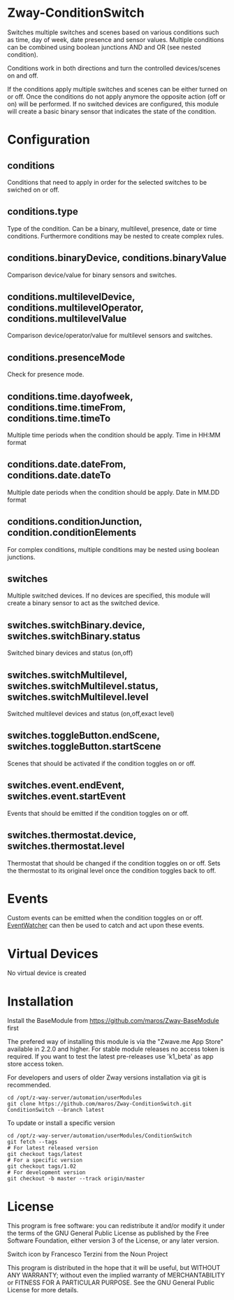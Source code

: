 # Zway-ConditionSwitch

Switches multiple switches and scenes based on various conditions such as
time, day of week, date presence and sensor values. Multiple conditions
can be combined using boolean junctions AND and OR (see nested condition).

Conditions work in both directions and turn the controlled devices/scenes
on and off.

If the conditions apply multiple switches and scenes can be either turned
on or off. Once the conditions do not apply anymore the opposite action
(off or on) will be performed. If no switched devices are configured, this
module will create a basic binary sensor that indicates the state of the
condition.

# Configuration

## conditions

Conditions that need to apply in order for the selected switches to be
swiched on or off.

## conditions.type

Type of the condition. Can be a binary, multilevel, presence, date or time
conditions. Furthermore conditions may be nested to create complex rules.

## conditions.binaryDevice, conditions.binaryValue

Comparison device/value for binary sensors and switches.

## conditions.multilevelDevice, conditions.multilevelOperator, conditions.multilevelValue

Comparison device/operator/value for multilevel sensors and switches.

## conditions.presenceMode

Check for presence mode.

## conditions.time.dayofweek, conditions.time.timeFrom, conditions.time.timeTo

Multiple time periods when the condition should be apply. Time in HH:MM format

## conditions.date.dateFrom, conditions.date.dateTo

Multiple date periods when the condition should be apply. Date in MM.DD format

## conditions.conditionJunction, condition.conditionElements

For complex conditions, multiple conditions may be nested using boolean
junctions.

## switches

Multiple switched devices. If no devices are specified, this module will create
a binary sensor to act as the switched device.

## switches.switchBinary.device, switches.switchBinary.status

Switched binary devices and status (on,off)

## switches.switchMultilevel, switches.switchMultilevel.status, switches.switchMultilevel.level

Switched multilevel devices and status (on,off,exact level)

## switches.toggleButton.endScene, switches.toggleButton.startScene

Scenes that should be activated if the condition toggles on or off.

## switches.event.endEvent, switches.event.startEvent

Events that should be emitted if the condition toggles on or off.

## switches.thermostat.device, switches.thermostat.level

Thermostat that should be changed if the condition toggles on or off. Sets
the thermostat to its original level once the condition toggles back to off.

# Events

Custom events can be emitted when the condition toggles on or off.
[EventWatcher](https://github.com/maros/Zway-EventWatcher) can then be used 
to catch and act upon these events.

# Virtual Devices

No virtual device is created

# Installation

Install the BaseModule from https://github.com/maros/Zway-BaseModule first

The prefered way of installing this module is via the "Zwave.me App Store"
available in 2.2.0 and higher. For stable module releases no access token is
required. If you want to test the latest pre-releases use 'k1_beta' as
app store access token.

For developers and users of older Zway versions installation via git is
recommended.

```shell
cd /opt/z-way-server/automation/userModules
git clone https://github.com/maros/Zway-ConditionSwitch.git ConditionSwitch --branch latest
```

To update or install a specific version
```shell
cd /opt/z-way-server/automation/userModules/ConditionSwitch
git fetch --tags
# For latest released version
git checkout tags/latest
# For a specific version
git checkout tags/1.02
# For development version
git checkout -b master --track origin/master
```

# License

This program is free software: you can redistribute it and/or modify
it under the terms of the GNU General Public License as published by
the Free Software Foundation, either version 3 of the License, or any
later version.

Switch icon by Francesco Terzini from the Noun Project

This program is distributed in the hope that it will be useful,
but WITHOUT ANY WARRANTY; without even the implied warranty of
MERCHANTABILITY or FITNESS FOR A PARTICULAR PURPOSE. See the
GNU General Public License for more details.
